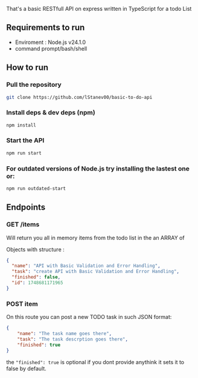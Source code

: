 That's a basic RESTfull API on express written in TypeScript for a todo List

## Requirements to run

 - Enviroment : Node.js v24.1.0
 - command prompt/bash/shell
  
## How to run

### Pull the repository

```bash
git clone https://github.com/lStanev00/basic-to-do-api
```

### Install deps & dev deps (npm)

```bash 
npm install
```

### Start the API 

```bash
npm run start
```
### For outdated versions of Node.js try installing the lastest one or:

```bash 
npm run outdated-start
```

## Endpoints

### GET /items

Will return you all in memory items from the todo list in the an ARRAY of

Objects with structure :

```json 
{
  "name": "API with Basic Validation and Error Handling",
  "task": "create API with Basic Validation and Error Handling",
  "finished": false,
  "id": 1748681171965
}
```

### POST item

On this route you can post a new TODO task
in such JSON format:

```json 
{
    "name": "The task name goes there",
    "task": "The task descrption goes there",
    "finished": true
}
```

the ```"finished": true``` is optional if you dont provide anythink it sets it to false by default.